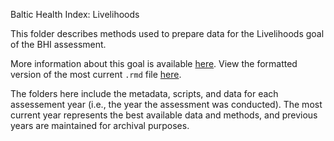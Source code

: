 Baltic Health Index: Livelihoods

This folder describes methods used to prepare data for the Livelihoods goal of the BHI assessment.

More information about this goal is available [here](https://github.com/OHI-Science/bhi-prep/tree/master/ref/goal_summaries/LIV.Rmd). 
View the formatted version of the most current `.rmd` file [here](https://github.com/OHI-Science/bhi-prep/tree/master/prep/LIV/v2019/liv_prep.rmd).

The folders here include the metadata, scripts, and data for each assessement year (i.e., the year the assessment was conducted). The most current year represents the best available data and methods, and previous years are maintained for archival purposes.
